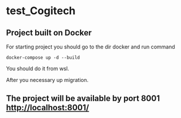 # test_Cogitech

## Project built on Docker

For starting project you should go to the dir docker and run command 

`docker-compose up -d --build`

You should do it from wsl.

After you necessary up migration. 

## The project will be available by port 8001 [http://localhost:8001/](http://localhost:8001/)

